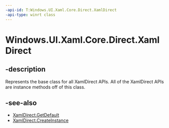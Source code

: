 ```yaml
---
-api-id: T:Windows.UI.Xaml.Core.Direct.XamlDirect
-api-type: winrt class
---
```


<!-- Class syntax.
public class XamlDirect 
-->

# Windows.UI.Xaml.Core.Direct.XamlDirect

## -description
Represents the base class for all XamlDirect APIs. All of the XamlDirect APIs are instance methods off of this class.

## -see-also

* [XamlDirect.GetDefault](xamldirect_getdefault_846721868.md)
* [XamlDirect.CreateInstance](xamldirect_createinstance_2026807211.md)